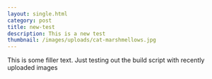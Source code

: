 ```yaml
---
layout: single.html
category: post
title: new-test
description: This is a new test
thumbnail: /images/uploads/cat-marshmellows.jpg
---
```

This is some filler text. Just testing out the build script with recently uploaded images
